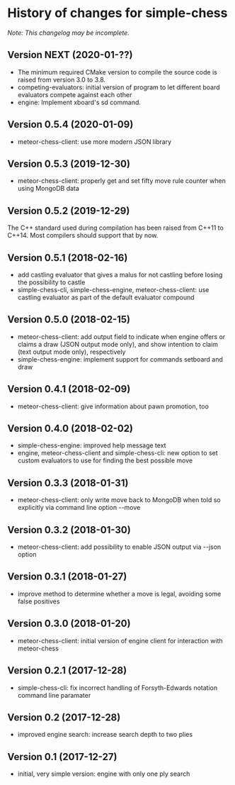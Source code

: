 # History of changes for simple-chess

_Note: This changelog may be incomplete._

## Version NEXT (2020-01-??)

- The minimum required CMake version to compile the source code is raised from
  version 3.0 to 3.8.
- competing-evaluators: initial version of program to let different board
  evaluators compete against each other
- engine: Implement xboard's sd command.

## Version 0.5.4 (2020-01-09)

- meteor-chess-client: use more modern JSON library

## Version 0.5.3 (2019-12-30)
- meteor-chess-client: properly get and set fifty move rule counter when using
  MongoDB data

## Version 0.5.2 (2019-12-29)
The C++ standard used during compilation has been raised from C++11 to C++14.
Most compilers should support that by now.

## Version 0.5.1 (2018-02-16)
- add castling evaluator that gives a malus for not castling before losing the
  possibility to castle
- simple-chess-cli, simple-chess-engine, meteor-chess-client: use castling
  evaluator as part of the default evaluator compound

## Version 0.5.0 (2018-02-15)
- meteor-chess-client: add output field to indicate when engine offers or claims
  a draw (JSON output mode only), and show intention to claim (text output mode
  only), respectively
- simple-chess-engine: implement support for commands setboard and draw

## Version 0.4.1 (2018-02-09)
- meteor-chess-client: give information about pawn promotion, too

## Version 0.4.0 (2018-02-02)
- simple-chess-engine: improved help message text
- engine, meteor-chess-client and simple-chess-cli: new option to set custom
  evaluators to use for finding the best possible move

## Version 0.3.3 (2018-01-31)
- meteor-chess-client: only write move back to MongoDB when told so explicitly
  via command line option --move

## Version 0.3.2 (2018-01-30)
- meteor-chess-client: add possibility to enable JSON output via --json option

## Version 0.3.1 (2018-01-27)
- improve method to determine whether a move is legal, avoiding some false
  positives

## Version 0.3.0 (2018-01-20)
- meteor-chess-client: initial version of engine client for interaction with
  meteor-chess

## Version 0.2.1 (2017-12-28)
- simple-chess-cli: fix incorrect handling of Forsyth-Edwards notation command
  line paramater

## Version 0.2 (2017-12-28)
- improved engine search: increase search depth to two plies

## Version 0.1 (2017-12-27)
- initial, very simple version: engine with only one ply search
